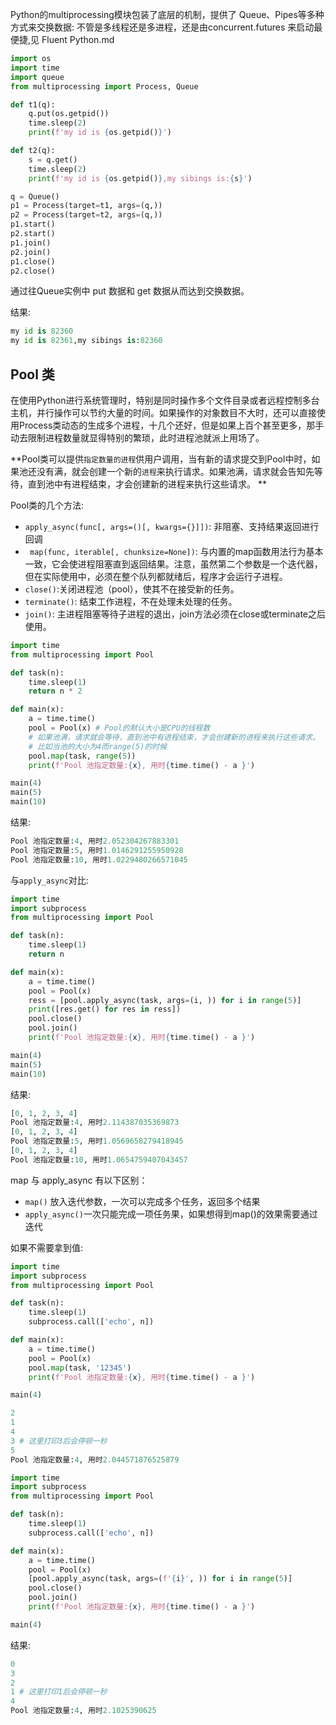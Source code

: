 Python的multiprocessing模块包装了底层的机制，提供了 Queue、Pipes等多种方式来交换数据:
不管是多线程还是多进程，还是由concurrent.futures 来启动最便捷,见 Fluent Python.md


```python
import os
import time
import queue
from multiprocessing import Process, Queue

def t1(q):
    q.put(os.getpid())
    time.sleep(2)
    print(f'my id is {os.getpid()}')

def t2(q):
    s = q.get()
    time.sleep(2)
    print(f'my id is {os.getpid()},my sibings is:{s}')

q = Queue()
p1 = Process(target=t1, args=(q,))
p2 = Process(target=t2, args=(q,))
p1.start()
p2.start()
p1.join()
p2.join()
p1.close()
p2.close()
```

通过往Queue实例中 put 数据和 get 数据从而达到交换数据。

结果:

```python
my id is 82360
my id is 82361,my sibings is:82360
```

## Pool 类

在使用Python进行系统管理时，特别是同时操作多个文件目录或者远程控制多台主机，并行操作可以节约大量的时间。如果操作的对象数目不大时，还可以直接使用Process类动态的生成多个进程，十几个还好，但是如果上百个甚至更多，那手动去限制进程数量就显得特别的繁琐，此时进程池就派上用场了。 

**Pool类可以提供`指定数量的进程`供用户调用，当有新的请求提交到Pool中时，如果池还没有满，就会创建一个新的`进程`来执行请求。如果池满，请求就会告知先等待，直到池中有进程结束，才会创建新的进程来执行这些请求。 **

Pool类的几个方法:

* `apply_async(func[, args=()[, kwargs={}]])`: 非阻塞、支持结果返回进行回调
* ` map(func, iterable[, chunksize=None])`: 与内置的map函数用法行为基本一致，它会使进程阻塞直到返回结果。注意，虽然第二个参数是一个迭代器，但在实际使用中，必须在整个队列都就绪后，程序才会运行子进程。
* `close()`:关闭进程池（pool），使其不在接受新的任务。
* `terminate()`: 结束工作进程，不在处理未处理的任务。
* `join()`: 主进程阻塞等待子进程的退出，join方法必须在close或terminate之后使用。

```python
import time
from multiprocessing import Pool

def task(n):
    time.sleep(1)
    return n * 2

def main(x):
    a = time.time()
    pool = Pool(x) # Pool的默认大小是CPU的线程数
    # 如果池满，请求就会等待，直到池中有进程结束，才会创建新的进程来执行这些请求。 
    # 比如当池的大小为4而range(5)的时候
    pool.map(task, range(5))
    print(f'Pool 池指定数量:{x}, 用时{time.time() - a }')

main(4)
main(5)
main(10)
```

结果:

```python
Pool 池指定数量:4, 用时2.052304267883301
Pool 池指定数量:5, 用时1.0146291255950928
Pool 池指定数量:10, 用时1.0229480266571045
```



与`apply_async`对比:

```python
import time
import subprocess
from multiprocessing import Pool

def task(n):
    time.sleep(1)
    return n

def main(x):
    a = time.time()
    pool = Pool(x)
    ress = [pool.apply_async(task, args=(i, )) for i in range(5)]
    print([res.get() for res in ress])
    pool.close()
    pool.join()
    print(f'Pool 池指定数量:{x}, 用时{time.time() - a }')

main(4)
main(5)
main(10)
```

结果:

```python
[0, 1, 2, 3, 4]
Pool 池指定数量:4, 用时2.114387035369873
[0, 1, 2, 3, 4]
Pool 池指定数量:5, 用时1.0569658279418945
[0, 1, 2, 3, 4]
Pool 池指定数量:10, 用时1.0654759407043457
```

map 与 apply_async 有以下区别：

* `map()` 放入迭代参数，一次可以完成多个任务，返回多个结果
* `apply_async()`一次只能完成一项任务果，如果想得到map()的效果需要通过迭代

如果不需要拿到值:

```python
import time
import subprocess
from multiprocessing import Pool

def task(n):
    time.sleep(1)
    subprocess.call(['echo', n])

def main(x):
    a = time.time()
    pool = Pool(x)
    pool.map(task, '12345')
    print(f'Pool 池指定数量:{x}, 用时{time.time() - a }')

main(4)
```

```python
2
1
4
3 # 这里打印3后会停顿一秒
5
Pool 池指定数量:4, 用时2.044571876525879
```



```python
import time
import subprocess
from multiprocessing import Pool

def task(n):
    time.sleep(1)
    subprocess.call(['echo', n])

def main(x):
    a = time.time()
    pool = Pool(x)
    [pool.apply_async(task, args=(f'{i}', )) for i in range(5)]
    pool.close()
    pool.join()
    print(f'Pool 池指定数量:{x}, 用时{time.time() - a }')

main(4)
```

结果:

```python
0
3
2
1 # 这里打印1后会停顿一秒
4
Pool 池指定数量:4, 用时2.1025390625
```

